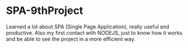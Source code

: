 # SPA-9thProject
Learned a lot about SPA (Single Page Application), really useful and productive. Also my first contact with NODEJS, just to know how it works and be able to see the project in a more efficient way.
